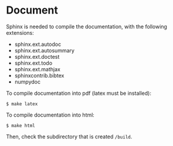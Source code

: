 Document
=============================

Sphinx is needed to compile the documentation, with the following extensions:

- sphinx.ext.autodoc
- sphinx.ext.autosummary
- sphinx.ext.doctest
- sphinx.ext.todo
- sphinx.ext.mathjax
- sphinxcontrib.bibtex
- numpydoc

To compile documentation into pdf (latex must be installed):

```
$ make latex
```

To compile documentation into html:

```
$ make html
```

Then, check the subdirectory that is created ``/build``.


